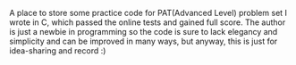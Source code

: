 A place to store some practice code for PAT(Advanced Level) problem set I wrote in C, which passed the online tests and gained full score. The author is just a newbie in programming so the code is sure to lack elegancy and simplicity and can be improved in many ways, but anyway, this is just for idea-sharing and record :)

